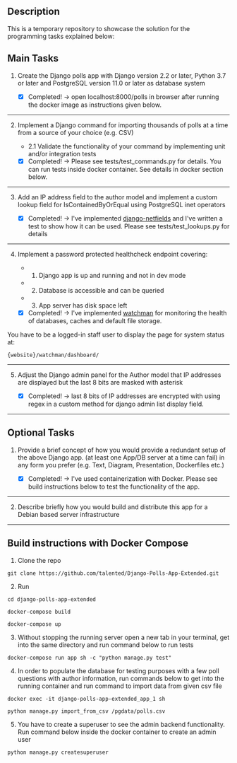 ## Description

<p>This is a temporary repository to showcase the solution for the programming tasks
explained below:</p>

## Main Tasks

1. Create the Django polls app with Django version 2.2 or later, Python 3.7 or later and PostgreSQL version 11.0 or later as database system

   - [x] Completed! -> open localhost:8000/polls in browser after running the docker image as instructions given below.

---

2. Implement a Django command for importing thousands of polls at a time from a source of your choice (e.g. CSV)

   - 2.1 Validate the functionality of your command by implementing unit and/or integration tests

   - [x] Completed! -> Please see tests/test_commands.py for details. You can run tests inside docker container. See details in docker section below.

---

3. Add an IP address field to the author model and implement a custom lookup field for IsContainedByOrEqual using PostgreSQL inet operators

   - [x] Completed! -> I've implemented [django-netfields](https://pypi.org/project/django-netfields/ "django-netfiels") and I've written a test to show how it can be used. Please see tests/test_lookups.py for details

---

4. Implement a password protected healthcheck endpoint covering:

   - 1. Django app is up and running and not in dev mode
   - 2. Database is accessible and can be queried
   - 3. App server has disk space left

   - [x] Completed! -> I've implemented [watchman](https://github.com/mwarkentin/django-watchman "watchman") for monitoring the health of databases, caches and default file storage.

You have to be a logged-in staff user to display the page for system status at:

```shell
{website}/watchman/dashboard/
```

---

5. Adjust the Django admin panel for the Author model that IP addresses are displayed but the last 8 bits are masked with asterisk

   - [x] Completed! -> last 8 bits of IP addresses are encrypted with using regex in a custom method for django admin list display field.

---

## Optional Tasks

1. Provide a brief concept of how you would provide a redundant setup of the above Django app. (at least one App/DB server at a time can fail) in any form you prefer (e.g. Text, Diagram, Presentation, Dockerfiles etc.)

   - [x] Completed! -> I've used containerization with Docker. Please see build instructions below to test the functionality of the app.

---

2. Describe briefly how you would build and distribute this app for a Debian based server infrastructure

---

## Build instructions with Docker Compose

1. Clone the repo

```shell
git clone https://github.com/talented/Django-Polls-App-Extended.git
```

2. Run

```shell
cd django-polls-app-extended

docker-compose build

docker-compose up
```

3. Without stopping the running server open a new tab in your terminal, get into the same directory and run command below to run tests

```
docker-compose run app sh -c "python manage.py test"
```

4. In order to populate the database for testing purposes with a few poll questions with author information, run commands below to get into the running container and run command to import data from given csv file

```
docker exec -it django-polls-app-extended_app_1 sh

python manage.py import_from_csv /pgdata/polls.csv
```

5. You have to create a superuser to see the admin backend functionality. Run command below inside the docker container to create an admin user

```
python manage.py createsuperuser
```
